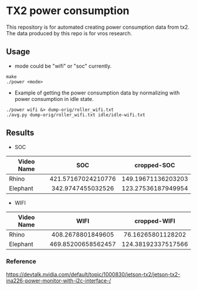 # TX2 power consumption
This repository is for automated creating power consumption data from tx2. The
data produced by this repo is for vros research.

## Usage
- mode could be "wifi" or "soc" currently.
```
make
./power <mode>
```
- Example of getting the power consumption data by normalizing with power
  consumption in idle state.
```
./power wifi &> dump-orig/roller_wifi.txt
./avg.py dump-orig/roller_wifi.txt idle/idle-wifi.txt
```

## Results
- SOC

| Video Name		| 		SOC 		| 	cropped-SOC		 |
| ----------------- |:-----------------:|:------------------:|
| Rhino             |421.57167024210776 | 149.19671136203203 |
| Elephant          |342.9747455032526  | 123.27536187949954 |


- WIFI

| Video Name		| 		WIFI 		| 	cropped-WIFI	 |
| ----------------- |:-----------------:|:------------------:|
| Rhino             |408.2678801849605  | 76.16265801128202  |
| Elephant          |469.85200658562457 | 124.38192337517566 |

### Reference
https://devtalk.nvidia.com/default/topic/1000830/jetson-tx2/jetson-tx2-ina226-power-monitor-with-i2c-interface-/
